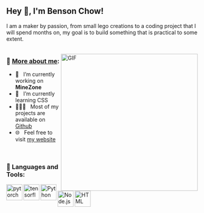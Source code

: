 ## Hey 👋, I'm Benson Chow!

I am a maker by passion, from small lego creations to a coding project that I will spend months on, my goal is to build something that is practical to some extent.
<br/>
<br/>

<img align="right" alt="GIF" src="https://raw.githubusercontent.com/rahul-jha98/rahul-jha98/main/techstack.gif" width="360px"/>
  
### 🧐 [More about me](https://bensonchow.xyz/):

- 🔭 &nbsp; I’m currently working on **MineZone**
- 🌱 &nbsp; I’m currently learning CSS
- 👨🏻‍💻 &nbsp; Most of my projects are available on [Github](https://github.com/bensonchow123?tab=repositories)
- 🌐 &nbsp; Feel free to visit [my website](https://www.bensonchow.xyz/)

<br>

### 🔨 Languages and Tools:
<a href="https://pytorch.org/" target="_blank"> <img align="left" src="https://raw.githubusercontent.com/rahul-jha98/github_readme_icons/main/language_and_tools/square/pytorch/pytorch.svg" alt="pytorch" height="42px"/> </a> 
<a href="https://www.tensorflow.org" target="_blank"> <img align="left" src="https://raw.githubusercontent.com/rahul-jha98/github_readme_icons/main/language_and_tools/square/tensorflow/tensorflow.svg" alt="tensorflow" height="42px"/> </a> 
<a href="https://www.python.org" target="_blank"><img align="left" alt="Python" height ="42px" src="https://raw.githubusercontent.com/rahul-jha98/github_readme_icons/main/language_and_tools/square/python/python.svg"></a>
<a href="https://nodejs.org" target="_blank"><img align="left" alt="Node.js" height ="42px" src="https://raw.githubusercontent.com/rahul-jha98/github_readme_icons/main/language_and_tools/square/node/node.svg"></a>
<a href="https://html.com/" target="_blank"><img align="left" alt="HTML" height ="42px" src="https://raw.githubusercontent.com/rahul-jha98/github_readme_icons/main/language_and_tools/square/css/css.svg"></a>
<br>
